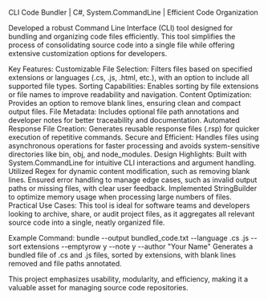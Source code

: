 CLI Code Bundler | C#, System.CommandLine | Efficient Code Organization

Developed a robust Command Line Interface (CLI) tool designed for bundling and organizing code files efficiently. This tool simplifies the process of consolidating source code into a single file while offering extensive customization options for developers.

Key Features:
Customizable File Selection: Filters files based on specified extensions or languages (.cs, .js, .html, etc.), with an option to include all supported file types.
Sorting Capabilities: Enables sorting by file extensions or file names to improve readability and navigation.
Content Optimization: Provides an option to remove blank lines, ensuring clean and compact output files.
File Metadata: Includes optional file path annotations and developer notes for better traceability and documentation.
Automated Response File Creation: Generates reusable response files (.rsp) for quicker execution of repetitive commands.
Secure and Efficient: Handles files using asynchronous operations for faster processing and avoids system-sensitive directories like bin, obj, and node_modules.
Design Highlights:
Built with System.CommandLine for intuitive CLI interactions and argument handling.
Utilized Regex for dynamic content modification, such as removing blank lines.
Ensured error handling to manage edge cases, such as invalid output paths or missing files, with clear user feedback.
Implemented StringBuilder to optimize memory usage when processing large numbers of files.
Practical Use Cases:
This tool is ideal for software teams and developers looking to archive, share, or audit project files, as it aggregates all relevant source code into a single, neatly organized file.

Example Command:
bundle --output bundled_code.txt --language .cs .js --sort extensions --emptyrow y --note y --author "Your Name"
Generates a bundled file of .cs and .js files, sorted by extensions, with blank lines removed and file paths annotated.

This project emphasizes usability, modularity, and efficiency, making it a valuable asset for managing source code repositories.
